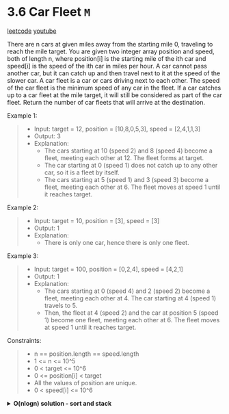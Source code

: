 # 3.6 Car Fleet `M`

[leetcode](https://leetcode.com/problems/car-fleet/)
[youtube](https://www.youtube.com/watch?v=Pr6T-3yB9RM)

There are n cars at given miles away from the starting mile 0, traveling to reach the mile target.
You are given two integer array position and speed, both of length n, where position[i] is the starting mile of the ith car and speed[i] is the speed of the ith car in miles per hour.
A car cannot pass another car, but it can catch up and then travel next to it at the speed of the slower car.
A car fleet is a car or cars driving next to each other. The speed of the car fleet is the minimum speed of any car in the fleet.
If a car catches up to a car fleet at the mile target, it will still be considered as part of the car fleet.
Return the number of car fleets that will arrive at the destination.

Example 1:
> - Input: target = 12, position = [10,8,0,5,3], speed = [2,4,1,1,3]
> - Output: 3
> - Explanation:
> 	- The cars starting at 10 (speed 2) and 8 (speed 4) become a fleet, meeting each other at 12. The fleet forms at target.
> 	- The car starting at 0 (speed 1) does not catch up to any other car, so it is a fleet by itself.
> 	- The cars starting at 5 (speed 1) and 3 (speed 3) become a fleet, meeting each other at 6. The fleet moves at speed 1 until it reaches target.

Example 2:
> - Input: target = 10, position = [3], speed = [3]
> - Output: 1
> - Explanation:
> 	- There is only one car, hence there is only one fleet.

Example 3:
> - Input: target = 100, position = [0,2,4], speed = [4,2,1]
> - Output: 1
> - Explanation:
> 	- The cars starting at 0 (speed 4) and 2 (speed 2) become a fleet, meeting each other at 4. The car starting at 4 (speed 1) travels to 5.
> 	- Then, the fleet at 4 (speed 2) and the car at position 5 (speed 1) become one fleet, meeting each other at 6. The fleet moves at speed 1 until it reaches target.

Constraints:
> - n == position.length == speed.length
> - 1 <= n <= 10^5
> - 0 < target <= 10^6
> - 0 <= position[i] < target
> - All the values of position are unique.
> - 0 < speed[i] <= 10^6

<details>
	<summary><b>O(nlogn) solution - sort and stack</b></summary>

- store (position, speed) pairs in an array
- sort posSpeedPairs by increasing order of positions
- init a stack to store time to destination
- loop in posSpeedPairs in reverse order
	- push current car time to destination in stack (target-position)/speed
	- if current car time to destination is less than previous
		- pop current from the stack
- return stack length

```go
func CarFleet(target int, position []int, speed []int) int {
	posSpeedPairs := [][2]int{}
	for i := 0; i < len(position); i++ {
		currPair := [2]int{position[i], speed[i]}
		posSpeedPairs = append(posSpeedPairs, currPair)
	}
	// sort posSpeedPairs by increasing order of positions
	sort.Slice(posSpeedPairs, func(i, j int) bool {
		return posSpeedPairs[i][0] < posSpeedPairs[j][0]
	})

	// init a stack to store time to destination
	stack := []float64{}

	for i := len(posSpeedPairs) - 1; i >= 0; i-- {
		position := float64(posSpeedPairs[i][0])
		speed := float64(posSpeedPairs[i][1])
		stack = append(stack, (float64(target)-position)/speed)

		// if the current car time to destination is less than the previous
		// two cars are at the same place, keep the slowest
		if len(stack) >= 2 && stack[len(stack)-1] <= stack[len(stack)-2] {
			stack = stack[:len(stack)-1]
		}
	}

	return len(stack)
}
```
</details>
